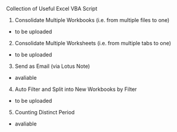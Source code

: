 Collection of Useful Excel VBA Script

1. Consolidate Multiple Workbooks (i.e. from multiple files to one)
- to be uploaded

2. Consolidate Multiple Worksheets (i.e. from multiple tabs to one)
- to be uploaded

3. Send as Email (via Lotus Note)
- avaliable

4. Auto Filter and Split into New Workbooks by Filter
- to be uploaded

5. Counting Distinct Period
- avaliable

